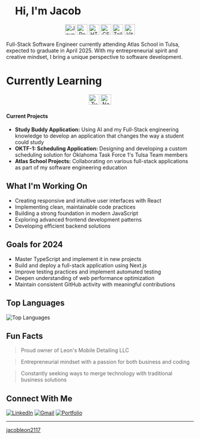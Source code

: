 <div id="about">
    <ul align="left" style="list-style: none">
        <summary>
            <h1>
                Hi, I'm Jacob
            </h1>
        </summary>
    </ul>
</div>

<div align="center">
  <p>
    <img src="https://img.shields.io/badge/JavaScript-F7DF1E?style=for-the-badge&logo=javascript&logoColor=black" alt="JavaScript" height="28"/>
    <img src="https://img.shields.io/badge/React-20232A?style=for-the-badge&logo=react&logoColor=61DAFB" alt="React" height="28"/>
    <img src="https://img.shields.io/badge/HTML5-E34F26?style=for-the-badge&logo=html5&logoColor=white" alt="HTML5" height="28"/>
    <img src="https://img.shields.io/badge/CSS3-1572B6?style=for-the-badge&logo=css3&logoColor=white" alt="CSS3" height="28"/>
    <img src="https://img.shields.io/badge/Tailwind_CSS-38B2AC?style=for-the-badge&logo=tailwind-css&logoColor=white" alt="TailwindCSS" height="28"/>
    <img src="https://img.shields.io/badge/Vite-646CFF?style=for-the-badge&logo=vite&logoColor=white" alt="Vite" height="28"/>
  </p>
</div>

<div id="about">
  <p align="left">
    Full-Stack Software Engineer currently attending Atlas School in Tulsa, expected to graduate in April 2025. With my entrepreneurial spirit and creative mindset, I bring a unique perspective to software development.
  </p>
</div>

<div id="about" align="left">
  <h1>
    Currently Learning
  </h1>
    <div id="stack" align="center">
        <img src="https://img.shields.io/badge/TypeScript-007ACC?style=for-the-badge&logo=typescript&logoColor=white" alt="TypeScript" height="28"/>
        <img src="https://img.shields.io/badge/Next.js-000000?style=for-the-badge&logo=next.js&logoColor=white" alt="Next.js" height="28"/>
    </div>
</div>

#### Current Projects

- **Study Buddy Application:** Using AI and my Full-Stack engineering knowledge to develop an application that changes the way a student could study
- **OKTF-1: Scheduling Application:** Designing and developing a custom scheduling solution for Oklahoma Task Force 1's Tulsa Team members
- **Atlas School Projects:** Collaborating on various full-stack applications as part of my software engineering education

## What I'm Working On

- Creating responsive and intuitive user interfaces with React
- Implementing clean, maintainable code practices
- Building a strong foundation in modern JavaScript
- Exploring advanced frontend development patterns
- Developing efficient backend solutions

## Goals for 2024

- Master TypeScript and implement it in new projects
- Build and deploy a full-stack application using Next.js
- Improve testing practices and implement automated testing
- Deepen understanding of web performance optimization
- Maintain consistent GitHub activity with meaningful contributions

## Top Languages

![Top Languages](https://github-readme-stats.vercel.app/api/top-langs/?username=jacobleon2117&layout=compact&theme=radical)

## Fun Facts

> Proud owner of Leon's Mobile Detailing LLC

> Entrepreneurial mindset with a passion for both business and coding

> Constantly seeking ways to merge technology with traditional business solutions

## Connect With Me

[![LinkedIn](https://img.shields.io/badge/LinkedIn-0077B5?style=for-the-badge&logo=linkedin&logoColor=white)](https://www.linkedin.com/in/jacobleon02)
[![Gmail](https://img.shields.io/badge/Gmail-D14836?style=for-the-badge&logo=gmail&logoColor=white)](mailto:jacobleon2117@gmail.com)
[![Portfolio](https://img.shields.io/badge/Portfolio-000000?style=for-the-badge&logo=About.me&logoColor=white)](https://jacobleon.netlify.app/)

---

[jacobleon2117](https://github.com/jacobleon2117)
